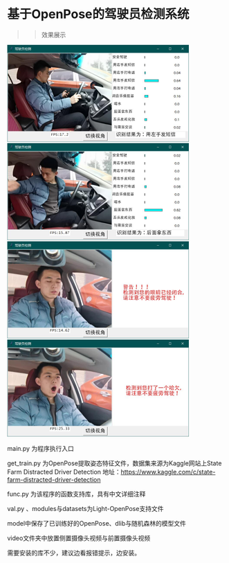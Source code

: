 # 基于OpenPose的驾驶员检测系统

>>效果展示  
<img src="https://github.com/Dou-noki/Driver-detection-based-on-OpenPose-and-RandomForest/blob/main/image/1.jpg?raw=true" width="420" height="224"/>
<img src="https://github.com/Dou-noki/Driver-detection-based-on-OpenPose-and-RandomForest/blob/main/image/3.jpg?raw=true" width="420" height="224"/>
<img src="https://github.com/Dou-noki/Driver-detection-based-on-OpenPose-and-RandomForest/blob/main/image/11.jpg?raw=true" width="420" height="224"/>
<img src="https://github.com/Dou-noki/Driver-detection-based-on-OpenPose-and-RandomForest/blob/main/image/12.jpg?raw=true" width="420" height="224"/>

main.py 为程序执行入口

get_train.py 为OpenPose提取姿态特征文件，数据集来源为Kaggle网站上State Farm Distracted Driver Detection
地址：https://www.kaggle.com/c/state-farm-distracted-driver-detection

func.py 为该程序的函数支持库，具有中文详细注释

val.py 、modules与datasets为Light-OpenPose支持文件

model中保存了已训练好的OpenPose、dlib与随机森林的模型文件

video文件夹中放置侧置摄像头视频与前置摄像头视频

需要安装的库不少，建议边看报错提示，边安装。
